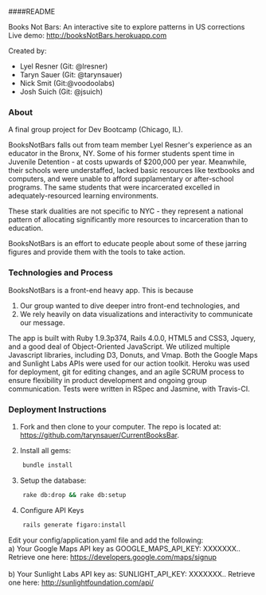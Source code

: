 ####README

Books Not Bars: An interactive site to explore patterns in US corrections
Live demo: http://booksNotBars.herokuapp.com

Created by:
* Lyel Resner (Git: @lresner)
* Taryn Sauer (Git: @tarynsauer)
* Nick Smit (Git:@voodoolabs)
* Josh Suich (Git: @jsuich)

### About

A final group project for Dev Bootcamp (Chicago, IL).

BooksNotBars falls out from team member Lyel Resner's experience as an educator in the Bronx, NY.  Some of his former students spent time in Juvenile Detention - at costs upwards of $200,000 per year.  Meanwhile, their schools were understaffed, lacked basic resources like textbooks and computers, and were unable to afford supplamentary or after-school programs. The same students that were incarcerated excelled in adequately-resourced learning environments.

These stark dualities are not specific to NYC - they represent a national pattern of allocating significantly more resources to incarceration than to education.

BooksNotBars is an effort to educate people about some of these jarring figures and provide them with the tools to take action.

### Technologies and Process

BooksNotBars is a front-end heavy app. This is because<br /> 
1) Our group wanted to dive deeper intro front-end technologies, and <br />
2) We rely heavily on data visualizations and interactivity to communicate our message.

The app is built with Ruby 1.9.3p374, Rails 4.0.0, HTML5 and CSS3, Jquery, and a good deal of Object-Oriented JavaScript. We utilized multiple Javascript libraries, including D3, Donuts, and Vmap. Both the Google Maps and Sunlight Labs APIs were used for our action toolkit. Heroku was used for deployment, git for editing changes, and an agile SCRUM process to ensure flexibility in product development and ongoing group communication.  Tests were written in RSpec and Jasmine, with Travis-CI.



### Deployment Instructions


1. Fork and then clone to your computer.  The repo is located at: https://github.com/tarynsauer/CurrentBooksBar.

2. Install all gems:
```bash
    bundle install
```

3. Setup the database:
```bash
    rake db:drop && rake db:setup
```

4. Configure API Keys
```bash
    rails generate figaro:install
```
Edit your config/application.yaml file and add the following: <br />
  a) Your Google Maps API key as GOOGLE_MAPS_API_KEY: XXXXXXX..
     Retrieve one here: https://developers.google.com/maps/signup<br /><br />
  b) Your Sunlight Labs API key as: SUNLIGHT_API_KEY: XXXXXXX..
     Retrieve one here: http://sunlightfoundation.com/api/








